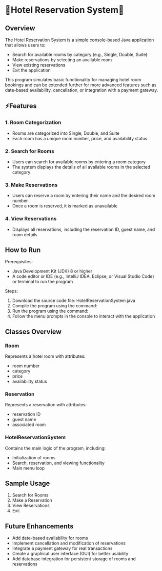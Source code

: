 # 🌟Hotel Reservation System🌟

## Overview

The Hotel Reservation System is a simple console-based Java application that allows users to:

- Search for available rooms by category (e.g., Single, Double, Suite)
- Make reservations by selecting an available room
- View existing reservations
- Exit the application

This program simulates basic functionality for managing hotel room bookings and can be extended further for more advanced features such as date-based availability, cancellation, or integration with a payment gateway.

## ⚡Features

### 1. Room Categorization

- Rooms are categorized into Single, Double, and Suite
- Each room has a unique room number, price, and availability status

### 2. Search for Rooms

- Users can search for available rooms by entering a room category
- The system displays the details of all available rooms in the selected category

### 3. Make Reservations

- Users can reserve a room by entering their name and the desired room number
- Once a room is reserved, it is marked as unavailable

### 4. View Reservations

- Displays all reservations, including the reservation ID, guest name, and room details

## How to Run

Prerequisites:
- Java Development Kit (JDK) 8 or higher
- A code editor or IDE (e.g., IntelliJ IDEA, Eclipse, or Visual Studio Code) or terminal to run the program

Steps:
1. Download the source code file: HotelReservationSystem.java
2. Compile the program using the command:
3. Run the program using the command:
4. Follow the menu prompts in the console to interact with the application

## Classes Overview

### Room
Represents a hotel room with attributes:
- room number
- category
- price
- availability status

### Reservation
Represents a reservation with attributes:
- reservation ID
- guest name
- associated room

### HotelReservationSystem
Contains the main logic of the program, including:
- Initialization of rooms
- Search, reservation, and viewing functionality
- Main menu loop

## Sample Usage

1. Search for Rooms
2. Make a Reservation
3. View Reservations
4. Exit
   
## Future Enhancements

- Add date-based availability for rooms
- Implement cancellation and modification of reservations
- Integrate a payment gateway for real transactions
- Create a graphical user interface (GUI) for better usability
- Add database integration for persistent storage of rooms and reservations

